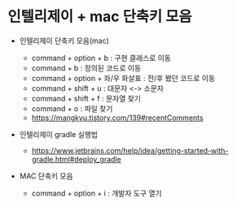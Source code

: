 # 인텔리제이 + mac 단축키 모음

- 인텔리제이 단축키 모음(mac)
  - command + option + b : 구현 클래스로 이동
  - command + b : 정의된 코드로 이동
  - command + option + 좌/우 화살표 : 전/후 봤던 코드로 이동
  - command + shift + u : 대문자 <-> 소문자
  - command + shift + f : 문자열 찾기 
  - command + o : 파일 찾기
  - https://mangkyu.tistory.com/139#recentComments


- 인텔리제이 gradle 실행법
  - https://www.jetbrains.com/help/idea/getting-started-with-gradle.html#deploy_gradle


- MAC 단축키 모음
  - command + option + i : 개발자 도구 열기
